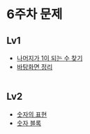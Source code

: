 # 6주차 문제

## Lv1

- [나머지가 1이 되는 수 찾기](https://school.programmers.co.kr/learn/courses/30/lessons/87389)<br>
- [바탕화면 정리](https://school.programmers.co.kr/learn/courses/30/lessons/161990)<br>
  <br>

## Lv2

- [숫자의 표현](https://school.programmers.co.kr/learn/courses/30/lessons/12924)<br>
- [숫자 블록](https://school.programmers.co.kr/learn/courses/30/lessons/12923)<br>
